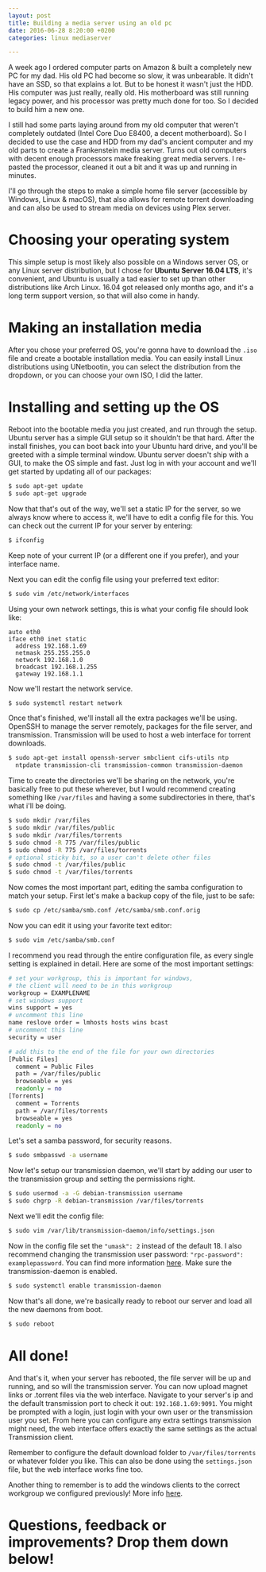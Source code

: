 ```yaml
---
layout: post
title: Building a media server using an old pc
date: 2016-06-28 8:20:00 +0200
categories: linux mediaserver

---
```


A week ago I ordered computer parts on Amazon & built a completely new PC for my dad. His old PC had become so slow, it was unbearable.
It didn't have an SSD, so that explains a lot. But to be honest it wasn't just the HDD. His computer was just really, really old. His motherboard was still running legacy power, and his processor was pretty much done for too. So I decided to build him a new one.

I still had some parts laying around from my old computer that weren't completely outdated (Intel Core Duo E8400, a decent motherboard). So I decided to use the case and HDD from my dad's ancient computer and my old parts to create a Frankenstein media server. Turns out old computers with decent enough processors make freaking great media servers. I re-pasted the processor, cleaned it out a bit and it was up and running in minutes.

I'll go through the steps to make a simple home file server (accessible by Windows, Linux & macOS), that also allows for remote torrent downloading and can also be used to stream media on devices using Plex server.

# Choosing your operating system
This simple setup is most likely also possible on a Windows server OS, or any Linux server distribution, but I chose for **Ubuntu Server 16.04 LTS**, it's convenient, and Ubuntu is usually a tad easier to set up than other distributions like Arch Linux. 16.04 got released only months ago, and it's a long term support version, so that will also come in handy.

# Making an installation media
After you chose your preferred OS, you're gonna have to download the `.iso` file and create a bootable installation media.
You can easily install Linux distributions using UNetbootin, you can select the distribution from the dropdown, or you can choose your own ISO, I did the latter.

# Installing and setting up the OS
Reboot into the bootable media you just created, and run through the setup. Ubuntu server has a simple GUI setup so it shouldn't be that hard.
After the install finishes, you can boot back into your Ubuntu hard drive, and you'll be greeted with a simple terminal window. Ubuntu server doesn't ship with a GUI, to make the OS simple and fast. Just log in with your account and we'll get started by updating all of our packages:

```bash
$ sudo apt-get update
$ sudo apt-get upgrade
```

Now that that's out of the way, we'll set a static IP for the server, so we always know where to access it, we'll have to edit a config file for this. You can check out the current IP for your server by entering:

```bash
$ ifconfig
```

Keep note of your current IP (or a different one if you prefer), and your interface name.

Next you can edit the config file using your preferred text editor:

```bash
$ sudo vim /etc/network/interfaces
```

Using your own network settings, this is what your config file should look like:

```
auto eth0
iface eth0 inet static
  address 192.168.1.69
  netmask 255.255.255.0
  network 192.168.1.0
  broadcast 192.168.1.255
  gateway 192.168.1.1
```

Now we'll restart the network service.

```bash
$ sudo systemctl restart network
```

Once that's finished, we'll install all the extra packages we'll be using. OpenSSH to manage the server remotely, packages for the file server, and transmission. Transmission will be used to host a web interface for torrent downloads.

```bash
$ sudo apt-get install openssh-server smbclient cifs-utils ntp
  ntpdate transmission-cli transmission-common transmission-daemon
```

Time to create the directories we'll be sharing on the network, you're basically free to put these wherever, but I would recommend creating something like `/var/files` and having a some subdirectories in there, that's what i'll be doing.

```bash
$ sudo mkdir /var/files
$ sudo mkdir /var/files/public
$ sudo mkdir /var/files/torrents
$ sudo chmod -R 775 /var/files/public
$ sudo chmod -R 775 /var/files/torrents
# optional sticky bit, so a user can't delete other files
$ sudo chmod -t /var/files/public
$ sudo chmod -t /var/files/torrents
```

Now comes the most important part, editing the samba configuration to match your setup.
First let's make a backup copy of the file, just to be safe:

```bash
$ sudo cp /etc/samba/smb.conf /etc/samba/smb.conf.orig
```

Now you can edit it using your favorite text editor:

```bash
$ sudo vim /etc/samba/smb.conf
```

I recommend you read through the entire configuration file, as every single setting is explained in detail.
Here are some of the most important settings:

```bash
# set your workgroup, this is important for windows,
# the client will need to be in this workgroup
workgroup = EXAMPLENAME
# set windows support
wins support = yes
# uncomment this line
name reslove order = lmhosts hosts wins bcast
# uncomment this line
security = user

# add this to the end of the file for your own directories
[Public Files]
  comment = Public Files
  path = /var/files/public
  browseable = yes
  readonly = no
[Torrents]
  comment = Torrents
  path = /var/files/torrents
  browseable = yes
  readonly = no
```

Let's set a samba password, for security reasons.

```bash
$ sudo smbpasswd -a username
```

Now let's setup our transmission daemon, we'll start by adding our user to the transmission group and setting the permissions right.

```bash
$ sudo usermod -a -G debian-transmission username
$ sudo chgrp -R debian-transmission /var/files/torrents
```

Next we'll edit the config file:

```bash
$ sudo vim /var/lib/transmission-daemon/info/settings.json
```

Now in the config file set the `"umask": 2` instead of the default 18.
I also recommend changing the transmission user password: `"rpc-password": examplepassword`.
You can find more information [here](https://help.ubuntu.com/community/TransmissionHowTo#Configure).
Make sure the transmission-daemon is enabled.

```bash
$ sudo systemctl enable transmission-daemon
```

Now that's all done, we're basically ready to reboot our server and load all the new daemons from boot.

```bash
$ sudo reboot
```

# All done!
And that's it, when your server has rebooted, the file server will be up and running, and so will the transmission server.
You can now upload magnet links or .torrent files via the web interface. Navigate to your server's ip and the default transmission port to check it out: `192.168.1.69:9091`.
You might be prompted with a login, just login with your own user or the transmission user you set. From here you can configure any extra settings transmission might need, the web interface offers exactly the same settings as the actual Transmission client.

Remember to configure the default download folder to `/var/files/torrents` or whatever folder you like. This can also be done using the `settings.json` file, but the web interface works fine too.

Another thing to remember is to add the windows clients to the correct workgroup we configured previously! More info [here](https://windowsinstructed.com/how-to-change-workgroup-in-windows-10/).

# Questions, feedback or improvements? Drop them down below!
